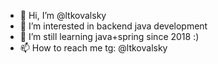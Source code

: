 - 👋 Hi, I’m @ltkovalsky
- 👀 I’m interested in backend java development
- 🌱 I’m still learning java+spring since 2018 :)
- 📫 How to reach me tg: @ltkovalsky

<!---
ltkovalsky/ltkovalsky is a ✨ special ✨ repository because its `README.md` (this file) appears on your GitHub profile.
You can click the Preview link to take a look at your changes.
--->
